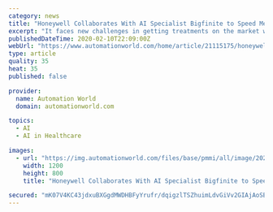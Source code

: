 ```yaml
---
category: news
title: "Honeywell Collaborates With AI Specialist Bigfinite to Speed Medical Therapies"
excerpt: "It faces new challenges in getting treatments on the market while at the same time it has opportunities to use burgeoning technologies like artificial intelligence (AI) and machine learning to ... fantastic science—some of it in new and exciting areas such as gene therapy. So, in the process, we’re managing really highly complex ..."
publishedDateTime: 2020-02-10T22:09:00Z
webUrl: "https://www.automationworld.com/home/article/21115175/honeywell-collaborates-with-ai-specialist-bigfinite-to-speed-medical-therapies"
type: article
quality: 35
heat: 35
published: false

provider:
  name: Automation World
  domain: automationworld.com

topics:
  - AI
  - AI in Healthcare

images:
  - url: "https://img.automationworld.com/files/base/pmmi/all/image/2020/02/Honeywell_Bigfinite_collaboration_300_dpi.5e41d3ddb284f.png?auto=format&fit=max&w=1200"
    width: 1200
    height: 800
    title: "Honeywell Collaborates With AI Specialist Bigfinite to Speed Medical Therapies"

secured: "mK07V4KC43jdxuBXGgdMWDHBFyYrufr/dqigzlTSZhuimLdvGiVv2GIAjAoSBiVu3aZfMJZrqZwDNhTpdZQ4pJtzxn8AioWGMuDaVqsdnTLebZ/SSGb4ePc2qyJSoQ3k7ClY3eN4bAbxnhKl1BY3jDnmul8XXl6NjiphZPheXIrhgyEk39jYpnID9sX5bu3XCcFG86kyKn3SY7e3vYmBSuxzsOYoUhH17Yh3mWz+oskLLkpH7xxW8htBQLlVJjO8ACWD8DXXV47gLQrSGm/o5Kjcipddq9hJ7agd6NRg8CH9f4TYh0SVOvanM6KWYnxa9TYGd184243oBv5bPS/bAWXWfl/vF4FOi9ePA5zGd1tpBatloPj4qnVIIgdFzty/HJlsAYxF3CS03pRrQ8jR8OucrB8+Zq8KmtpnozJ+9zCw3v4qnfOLAbvDtG3cK4870+mmUOG23I7CozrnINbRgcxdT5lfTjrMdguQV3VzGyY=;3fpxXwFUH5y6hkSCNJXnvQ=="
---
```


